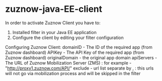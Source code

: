 zuznow-java-EE-client
=================

In order to activate Zuznow Client you have to:
1. Installed filter in your Java EE application
2. Configure the client by editing your filter configuration

Configuring Zuznow Client:
domainID - The ID of the required app (from Zuznow dashboard)
APIKey - The API Key of the required app (from Zuznow dashboard)
originalDomain - the original app domain
apiServers - The URL of Zuznow Mobilization Server (ZMS)
	: for example - "http://proxy1.zuznow.com/API/"
exclude - url list separate by , 
	: this urls will not go via mobilization process and will be skipped in the filter 
